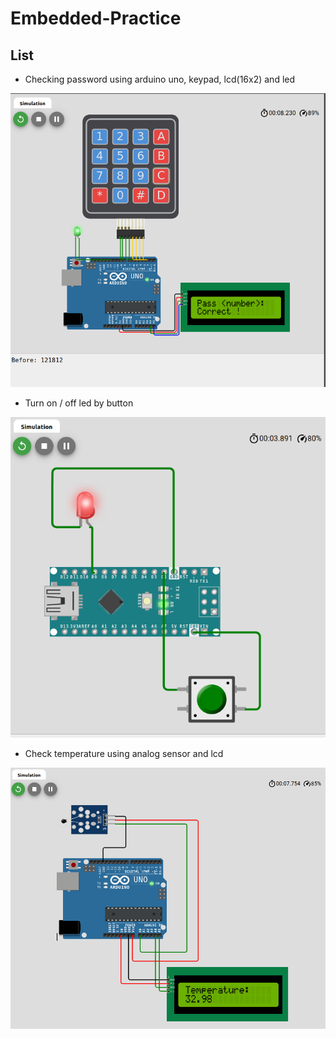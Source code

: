 # Embedded-Practice

## List

- Checking password using arduino uno, keypad, lcd(16x2) and led

![checking password](./images/check_password.png)

- Turn on / off led by button

![button led](./images/button_led.png)

- Check temperature using analog sensor and lcd

![temp sensor](./images/temp_sensor_lcd.png)
